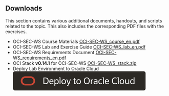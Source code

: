 <!-- markdownlint-disable MD033 -->
<!-- markdownlint-disable MD041 -->
## Downloads

This section contains various additional documents, handouts, and scripts
related to the topic. This also includes the corresponding PDF files with the
exercises.

- OCI-SEC-WS Course Materials [OCI-SEC-WS_course_en.pdf](OCI-SEC-WS_course_en.pdf)
- OCI-SEC-WS Lab and Exercise Guide [OCI-SEC-WS_lab_en.pdf](OCI-SEC-WS_lab_en.pdf)
- OCI-SEC-WS Requirements Document [OCI-SEC-WS_requirements_en.pdf](OCI-SEC-WS_requirements_en.pdf)
- OCI Stack **v0.14.1** for OCI-SEC-WS [OCI-SEC-WS_stack.zip](https://github.com/oehrlis/oci-sec-ws/releases/download/v0.14.1/oci-sec-ws_stack.zip)
- Deploy Lab Environment to Oracle Cloud [![Deploy to OCI](../images/deploy-to-oracle-cloud.svg)](https://cloud.oracle.com/resourcemanager/stacks/create?zipUrl=https://github.com/oehrlis/oci-sec-ws/releases/download/v0.14.1/oci-sec-ws_stack.zip)
